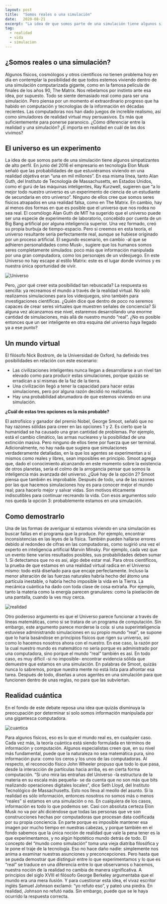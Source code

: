 ```yaml
---
layout: post
title:  "Somos reales o una simulación"
date:   2020-08-21
excerpt: "La idea de que somos parte de una simulación tiene algunos simpatizantes de alto perfil."
tag:
  - realidad 
  - vida 
  - simulacion
---
```


## ¿Somos reales o una simulación?
Algunos físicos, cosmólogos y otros científicos no tienen problema hoy en día en contemplar la posibilidad de que todos estemos viviendo dentro de una simulación computarizada gigante, como en la famosa película de finales de los años 90, The Matrix.
Nos rebelamos por instinto ante esa idea, por supuesto. Todo se siente demasiado real como para ser una simulación.
Pero piensa por un momento el extraordinario progreso que ha habido en computación y tecnologías de la información en décadas recientes.
Las computadoras nos han dado juegos de increíble realismo, así como simuladores de realidad virtual muy persuasivos. Es más que suficientemente para ponerse paranoico.
¿Cómo diferenciar entre la realidad y una simulación? ¿E importa en realidad en cuál de las dos vivimos?

## El universo es un experimento

La idea de que somos parte de una simulación tiene algunos simpatizantes de alto perfil.
En junio del 2016 el empresario en tecnología Elon Musk señaló que las probabilidades de que estuviéramos viviendo en una realidad objetiva eran “una en mil millones”.
En esa misma línea, tanto Alan Guth, del Instituto de Tecnología de Massachusetts, en Estados Unidos, como el gurú de las máquinas inteligentes, Ray Kurzwell, sugieren que “a lo mejor todo nuestro universo es un experimento de ciencia de un estudiante de secundaria en otro universo”.
Ninguno de ellos cree que somos seres físicos atrapados en una realidad falsa, como en The Matrix. En cambio, hay al menos dos formas en que es posible que el universo que nos rodea no sea real.
El cosmólogo Alan Guth de MIT ha sugerido que el universo puede ser una especie de experimento de laboratorio, concebido por cuenta de un Big Bang artificial por alguna inteligencia superior.
Una vez formado, creó su propia burbuja de tiempo-espacio. Pero si creemos en esta teoría, el universo resultante sería perfectamente real, aunque se hubiese originado por un proceso artificial.
El segundo escenario, en cambio -al que se adhieren personalidades como Musk-, sugiere que los humanos somos seres completamente simulados: poco más que información manipulada por una gran computadora, como los personajes de un videojuego.
En este Universo no hay escape al estilo Matrix: este es el lugar donde vivimos y es nuestra única oportunidad de vivir.


<img src="https://concepto.de/wp-content/uploads/2014/08/universo-e1551279332781.jpg" alt="Universo">


Pero, ¿por qué creer esta posibilidad tan rebuscada? La respuesta es sencilla: ya recreamos el mundo a través de la realidad virtual.
No solo realizamos simulaciones para los videojuegos, sino también para investigaciones científicas. ¿Quién dice que dentro de poco no seremos capaces de crear seres virtuales que muestren señales de conciencia? Si alguna vez alcanzamos ese nivel, estaremos desarrollando una enorme cantidad de simulaciones, más allá de nuestro mundo “real”.
¿No es posible entonces que un ser inteligente en otra esquina del universo haya llegado ya a ese punto?

## Un mundo virtual

El filósofo Nick Bostrom, de la Universidad de Oxford, ha definido tres posibilidades en relación con este escenario:
* Las civilizaciones inteligentes nunca llegan a desarrollarse a un nivel tan elevado como para producir estas simulaciones, porque quizás se erradican a sí mismas de la faz de la tierra.
* Una civilización llegó a tener la capacidad para hacer estas simulaciones, pero por alguna razón decidió no realizarlas.
* Hay una probabilidad abrumadora de que estemos viviendo en una simulación.

**¿Cuál de estas tres opciones es la más probable?**

El astrofísico y ganador del premio Nobel, George Smoot, señaló que no hay razones sólidas para creer en las opciones 1 y 2.
Es cierto que la humanidad se ha causado una gran cantidad de problemas. Por ejemplo, está el cambio climático, las armas nucleares y la posibilidad de una extinción masiva. Pero ninguno de ellos tiene por fuerza que ser terminal.
Adicionalmente, no hay nada que sugiera que simulaciones verdaderamente detalladas, en la que los agentes se experimentan a sí mismos como reales y libres, sean imposibles en principio.
Smoot agrega que, dado el conocimiento alcanzando en este momento sobre la existencia de otros planetas, sería el colmo de la arrogancia pensar que somos la inteligencia más avanzada del universo.
¿Qué hay de la opción 2? Smoot piensa que también es improbable. Después de todo, una de las razones por las que hacemos simulaciones hoy es para conocer mejor el mundo real; para hacerlo mejor y salvar vidas. Son motivos éticamente indiscutibles para continuar recreando la vida.
Con esos argumentos solo nos queda la opción 3: probablemente estamos en una simulación.

## Como demostrarlo

Una de las formas de averiguar si estamos viviendo en una simulación es buscar fallas en el programa que la produce. Por ejemplo, encontrar inconsistencias en las leyes de la física.
También pueden hallarse errores debido al redondeo de cifras en las computadoras, como sugirió una vez el experto en inteligencia artificial Marvin Minsky.
Por ejemplo, cada vez que un evento tiene varios resultados posibles, sus probabilidades deben sumar 1. Si detectamos que no es así, algo debe estar mal.
Para otros científicos, la prueba de que estamos en una realidad virtual radica en el Universo mismo: todo está diseñado para que encaje perfectamente.
Incluso la menor alteración de las fuerzas naturales habría hecho del átomo una partícula inestable, o habría hecho imposible la vida en la Tierra.
La mecánica cuántica ha dado con toda clase de cosa extraña. Por ejemplo, tanto la materia como la energía parecen granulares: como la pixelación de una pantalla, cuando la ves muy cerca.


<img src="https://wl-genial.cf.tsp.li/resize/728x/jpg/ed9/b00/3917b75976935cfc6fc4786990.jpg" alt="realidad">



Otro poderoso argumento es que el Universo parece funcionar a través de líneas matemáticas, como si se tratara de un programa de computación.
Sin embargo, este argumento parece morderse la cola: si una superinteligencia estuviese administrando simulaciones en su propio mundo “real”, se supone que lo haría basándose en principios físicos que rigen su universo, así como lo hacemos nosotros ahora con el nuestro.
En ese caso, la razón por la cual nuestro mundo es matemático no sería porque es administrado por una computadora, sino porque el mundo “real” también es así.
En todo caso, es muy difícil -si no imposible- encontrar evidencia sólida que demuestre que estamos en una simulación.
En palabras de Smoot, quizás nunca lo sabremos, porque nuestra mente no está lista para afrontar esa tarea.
Después de todo, diseñas a unos agentes en una simulación para que funcionen dentro de unas reglas, no para que las subviertan.

## Realidad cuántica

En el fondo de este debate reposa una idea que quizás disminuya la preocupación por determinar si solo somos información manipulada por una gigantesca computadora.


<img src="https://cso.computerworld.es/archivos/201712/computacion-cuantica_2.jpg" alt="cuantica">


Para algunos físicos, eso es lo que el mundo real es, en cualquier caso.
Cada vez más, la teoría cuántica está siendo formulada en términos de información y computación. Algunos especialistas creen que, en su nivel más fundamental, puede que la naturaleza no sea matemática pura, sino información pura: como los ceros y los unos de las computadoras.
Al respecto, el reconocido físico John Wheeler propuso que todo lo que pasa, desde la interacción de partículas hacia arriba, es en cierta forma computación.
“Si uno mira las entrañas del Universo -la estructura de la materia en su escala más pequeña- se da cuenta que no son más que bits realizando operaciones digitales locales”, dice Seth Lloyd, del Instituto Tecnológico de Massachusetts.
Esto nos lleva al meollo del asunto. Si la realidad es sólo información, entonces nosotros no somos más o menos “reales” si estamos en una simulación o no. En cualquiera de los casos, información es todo lo que podemos ser.
Casi con absoluta certeza Elon Musk no va por ahí diciéndose que todas las personas que ve son construcciones hechas por computadoras que procesan data codificada por su propia conciencia.
En parte porque es imposible mantener esa imagen por mucho tiempo en nuestras cabezas, y porque también en el fondo sabemos que la única noción de realidad que vale la pena tener es la que experimentamos, y no algún hipotético mundo detrás de todo.
El concepto del “mundo como simulación” toma una vieja diatriba filosófica y le pone el traje de la tecnología. Eso no hace daño nadie: simplemente nos anima a examinar nuestras asunciones y preconcepciones.
Pero hasta que se pueda demostrar que distinguir entre lo que experimentamos y lo que es “real” se traduce en una diferencia entre lo que observamos o hacemos, nuestra noción de la realidad no cambia de manera significativa.
A principios del siglo XVIII el filósofo George Berkeley argumentaba que el mundo era una mera ilusión.
Y para cuestionar esta idea, el vivaz escritor inglés Samuel Johnson exclamó: “yo refuto eso”, y pateó una piedra.
En realidad, Johnson no refutó nada. Sin embargo, puede que se le haya ocurrido la respuesta correcta.



